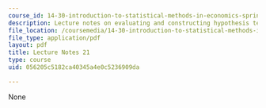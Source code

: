 ```yaml
---
course_id: 14-30-introduction-to-statistical-methods-in-economics-spring-2009
description: Lecture notes on evaluating and constructing hypothesis tests.
file_location: /coursemedia/14-30-introduction-to-statistical-methods-in-economics-spring-2009/056205c5182ca40345a4e0c5236909da_MIT14_30s09_lec21.pdf
file_type: application/pdf
layout: pdf
title: Lecture Notes 21
type: course
uid: 056205c5182ca40345a4e0c5236909da

---
```

None